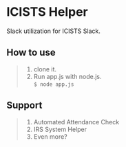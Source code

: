 # ICISTS Helper

Slack utilization for ICISTS Slack.

## How to use

> 1. clone it.  
> 2. Run app.js with node.js.  
```$ node app.js```

## Support

> 1. Automated Attendance Check
> 2. IRS System Helper
> 3. Even more?

